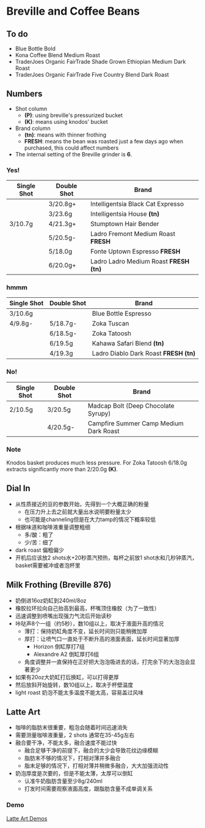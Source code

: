 # Breville and Coffee Beans

## To do

- Blue Bottle Bold
- Kona Coffee Blend Medium Roast
- TraderJoes Organic FairTrade Shade Grown Ethiopian Medium Dark Roast
- TraderJoes Organic FairTrade Five Country Blend Dark Roast

## Numbers

- Shot column
  - **(P)**: using breville's pressurized bucket
  - **(K)**: means using knodos' bucket
- Brand column
  - **(tn)**: means with thinner frothing
  - **FRESH**: means the bean was roasted just a few days ago when purchased, this could affect numbers
- The internal setting of the Breville grinder is **6**.

### Yes!

| Single Shot | Double Shot | Brand |
|--|--|--|
|| 3/20.8g+ | Intelligentsia Black Cat Expresso |
|| 3/23.6g | Intelligentsia House **(tn)** |
| 3/10.7g | 4/21.3g+ | Stumptown Hair Bender |
|| 5/20.5g- | Ladro Fremont Medium Roast **FRESH** |
|| 5/18.0g | Fonte Uptown Espresso **FRESH** |
|| 6/20.0g+ | Ladro Ladro Medium Roast **FRESH** **(tn)** |

### hmmm

| Single Shot | Double Shot | Brand |
|--|--|--|
| 3/10.6g || Blue Bottle Espresso |
| 4/9.8g- | 5/18.7g- | Zoka Tuscan |
|| 6/18.5g- | Zoka Tatoosh |
|| 6/19.5g | Kahawa Safari Blend **(tn)** |
|| 4/19.3g | Ladro Diablo Dark Roast **FRESH** **(tn)** |

### No!

| Single Shot | Double Shot | Brand |
|--|--|--|
| 2/10.5g | 3/20.5g | Madcap Bolt (Deep Chocolate Syrupy) |
|| 4/20.5g- | Campfire Summer Camp Medium Dark Roast |

### Note

Knodos basket produces much less pressure.
For Zoka Tatoosh 6/18.0g extracts significantly more than 2/20.0g **(K)**.

## Dial In

- 从性质接近的豆的参数开始，先得到一个大概正确的粉量
  - 在压力升上去之前就大量出水说明要粉量太少
  - 也可能是channeling但是在大力tamp的情况下概率较低
- 根据味道和咖啡液重量调整粗细
  - 多/酸：粗了
  - 少/苦：细了
- dark roast 偏粗偏少
- 开机后应该放2 shots水+20秒蒸汽预热，每杯之前放1 shot水和几秒钟蒸汽，basket需要被冲或者泡杯里

## Milk Frothing (Breville 876)

- 奶倒进16oz奶缸到240ml/8oz
- 橡胶拉环拉向自己抬高到最高，杯嘴顶住橡胶（为了一致性）
- 迅速调整到喷嘴出现强力气流后开始读秒
- 咔哒声8个一组（约5秒），数10组以上，取决于液面升高的情况
  - 薄打：保持奶缸角度不变，延长时间则只能稍微加厚
  - 厚打：让喷气口一直处于不断升高的液面表面，延长时间显著加厚
    - Horizon 倒缸厚打7组
    - Alexandre A2 倒缸厚打6组
  - 角度调整并一直保持在正好把大泡泡吸进去的话，打完余下的大泡泡会显著更少
- 如果有20oz大奶缸打后换缸，可以打得更厚
- 然后放斜开始旋转，数10组以上，取决于杯壁温度
- light roast 奶泡不能太多温度不能太高，容易盖过风味

## Latte Art

- 咖啡的脂肪末很重要，粗泡会随着时间迅速消失
- 需要测量咖啡液重量，2 shots 通常在35-45g左右
- 融合要干净，不能太多，融合速度不能过快
  - 融合足够干净的前提下，融合的太少会导致花纹边缘模糊
  - 脂肪末不够的情况下，打相对薄并多融合
  - 脂末足够的情况下，打相对薄并稍微多融合，大大加强流动性
- 奶泡厚度是次要的，但是不能太薄，太厚可以倒缸
  - 认准牛奶脂肪含量至少8g/240ml
  - 打发时间需要观察液面高度，跟脂肪含量不成单调关系

### Demo

[Latte Art Demos](./LatteArt)
